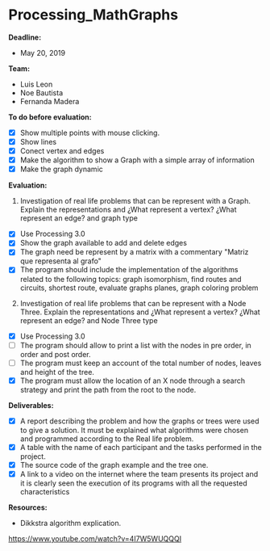 # Processing_MathGraphs

**Deadline:** 
- May 20, 2019

**Team:**
- Luis Leon
- Noe Bautista
- Fernanda Madera

**To do before evaluation:**
- [x] Show multiple points with mouse clicking.
- [x] Show lines
- [x] Conect vertex and edges
- [x] Make the algorithm to show a Graph with a simple array of information
- [x] Make the graph dynamic

**Evaluation:**
1) Investigation of real life problems that can be represent with a Graph. 
Explain the representations and ¿What represent a vertex? ¿What represent an edge? and graph type

- [x] Use Processing 3.0
- [x] Show the graph available to add and delete edges
- [x] The graph need be represent by a matrix with a commentary "Matriz que representa al grafo"
- [x] The program should include the implementation of the algorithms related to the following topics: graph isomorphism, find routes and circuits, shortest route, evaluate graphs planes, graph coloring problem

2) Investigation of real life problems that can be represent with a Node Three.
Explain the representations and ¿What represent a vertex? ¿What represent an edge? and Node Three type

- [x] Use Processing 3.0
- [ ] The program should allow to print a list with the nodes in pre order, in order and post order.
- [ ] The program must keep an account of the total number of nodes, leaves and height of the tree.
- [x] The program must allow the location of an X node through a search strategy and
print the path from the root to the node.

**Deliverables:**

- [x] A report describing the problem and how the graphs or trees were used to give a solution. It must be explained what algorithms were chosen and programmed according to the Real life problem.
- [x] A table with the name of each participant and the tasks performed in the project.
- [x] The source code of the graph example and the tree one.
- [x] A link to a video on the internet where the team presents its project and it is clearly seen the execution of its programs with all the requested characteristics

**Resources:**
- Dikkstra algorithm explication.

https://www.youtube.com/watch?v=4I7W5WUQQQI